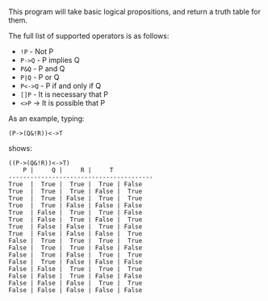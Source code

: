 This program will take basic logical propositions, and return a truth table for them.

The full list of supported operators is as follows:
- `!P` - Not P
- `P->Q` - P implies Q
- `P&Q` - P and Q
- `P|Q` - P or Q
- `P<->Q` - P if and only if Q
- `[]P` - It is necessary that P
- `<>P` -> It is possible that P

As an example, typing:

```
(P->(Q&!R))<->T
```

shows:

```
((P->(Q&!R))<->T)
    P |     Q |     R |     T
----------------------------------------
True  |  True |  True |  True | False
True  |  True |  True | False |  True
True  |  True | False |  True |  True
True  |  True | False | False | False
True  | False |  True |  True | False
True  | False |  True | False |  True
True  | False | False |  True | False
True  | False | False | False |  True
False |  True |  True |  True |  True
False |  True |  True | False | False
False |  True | False |  True |  True
False |  True | False | False | False
False | False |  True |  True |  True
False | False |  True | False | False
False | False | False |  True |  True
False | False | False | False | False
```
